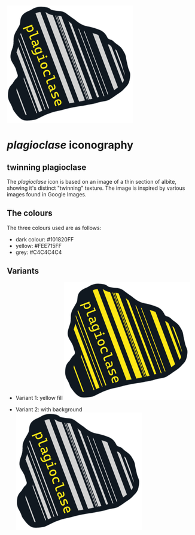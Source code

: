 ![plagioclase icon](plagioclase.png)
# _plagioclase_ iconography
## twinning plagioclase
The _plagioclase_ icon is based on an image of a thin section of albite, showing it's distinct "twinning" texture. The image is inspired by various images found in Google Images. 



## The colours
The three colours used are as follows:
- dark colour: #101820FF
- yellow: #FEE715FF
- grey: #C4C4C4C4


## Variants
- Variant 1: yellow fill
![yellow plagioclase icon](plagioclase_yellow.png)

- Variant 2: with background
![plagioclase icon with white background](plagioclase_background.png)
